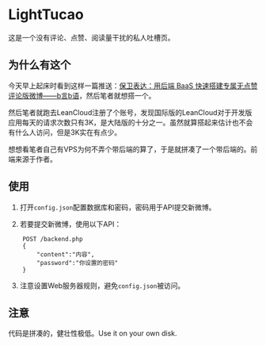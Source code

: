 # LightTucao

这是一个没有评论、点赞、阅读量干扰的私人吐槽页。

## 为什么有这个

今天早上起床时看到这样一篇推送：[保卫表达：用后端 BaaS 快速搭建专属无点赞评论版微博——b言b语](https://sspai.com/post/60024)，然后笔者就想搭一个。

然后笔者就跑去LeanCloud注册了个账号，发现国际版的LeanCloud对于开发版应用每天的请求次数只有3K，是大陆版的十分之一。虽然就算搭起来估计也不会有什么人访问，但是3K实在有点少。

想想看笔者自己有VPS为何不弄个带后端的算了，于是就拼凑了一个带后端的。前端来源于作者。

## 使用

1. 打开```config.json```配置数据库和密码，密码用于API提交新微博。

2. 若要提交新微博，使用以下API：

```
    POST /backend.php
    {
        "content":"内容",
        "password":"你设置的密码"
    }
```

3. 注意设置Web服务器规则，避免```config.json```被访问。

## 注意

代码是拼凑的，健壮性极低。Use it on your own disk.